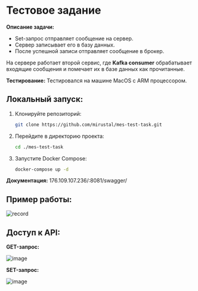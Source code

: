 # **Тестовое задание**

**Описание задачи:**
* Set-запрос отправляет сообщение на сервер.
* Сервер записывает его в базу данных.
* После успешной записи отправляет сообщение в брокер.

На сервере работает второй сервис, где **Kafka consumer** обрабатывает входящие сообщения и помечает их в базе данных как прочитанные.

**Тестирование:**
Тестировался на машине MacOS с ARM процессором.

## **Локальный запуск:**

1. Клонируйте репозиторий:
    ```bash
    git clone https://github.com/mirustal/mes-test-task.git
    ```
2. Перейдите в директорию проекта:
    ```bash
    cd ./mes-test-task
    ```
3. Запустите Docker Compose:
    ```bash
    docker-compose up -d
    ```
**Документация:** 176.109.107.236/:8081/swagger/

## **Пример работы:**

![record](https://github.com/user-attachments/assets/08ebfb53-d2ac-48fc-8bd7-d13259d42676)


## **Доступ к API:**

**GET-запрос:**

![image](https://github.com/user-attachments/assets/479b4bf0-1ef9-49d5-b00b-f434f6550624)

**SET-запрос:**

![image](https://github.com/user-attachments/assets/978ac039-7173-4c1e-b539-ef3b92884ed8)
